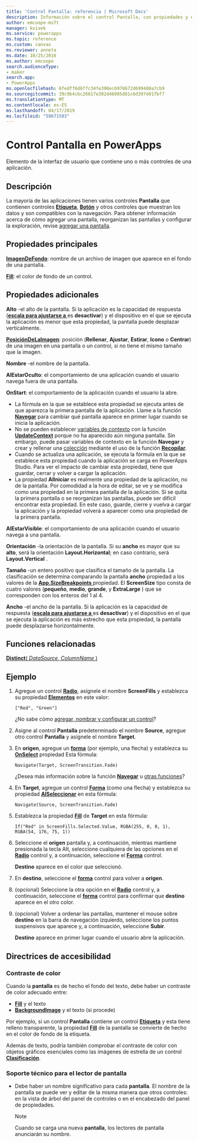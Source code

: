 ```yaml
---
title: 'Control Pantalla: referencia | Microsoft Docs'
description: Información sobre el control Pantalla, con propiedades y ejemplos
author: emcoope-msft
manager: kvivek
ms.service: powerapps
ms.topic: reference
ms.custom: canvas
ms.reviewer: anneta
ms.date: 10/25/2016
ms.author: emcoope
search.audienceType:
- maker
search.app:
- PowerApps
ms.openlocfilehash: 6fedff6d6ffc34fe390ec6978672d699480a7cb9
ms.sourcegitcommit: 39c9b4cbc26617e302d46085d81c6d397e01fbf7
ms.translationtype: MT
ms.contentlocale: es-ES
ms.lasthandoff: 04/17/2019
ms.locfileid: "59671593"
---
```

# <a name="screen-control-in-powerapps"></a>Control Pantalla en PowerApps

Elemento de la interfaz de usuario que contiene uno o más controles de una aplicación.

## <a name="description"></a>Descripción

La mayoría de las aplicaciones tienen varios controles **Pantalla** que contienen controles **[Etiqueta](control-text-box.md)**, **[Botón](control-button.md)** y otros controles que muestran los datos y son compatibles con la navegación. Para obtener información acerca de cómo agregar una pantalla, reorganizan las pantallas y configurar la exploración, revise [agregar una pantalla](../add-screen-context-variables.md).

## <a name="key-properties"></a>Propiedades principales

**[ImagenDeFondo](properties-visual.md)**: nombre de un archivo de imagen que aparece en el fondo de una pantalla.

**[Fill](properties-color-border.md)**: el color de fondo de un control.

## <a name="additional-properties"></a>Propiedades adicionales

**Alto** -el alto de la pantalla. Si la aplicación es la capacidad de respuesta ([**escala para ajustarse a** ](../set-aspect-ratio-portrait-landscape.md#change-screen-size-and-orientation) es **desactivar**) y el dispositivo en el que se ejecuta la aplicación es menor que esta propiedad, la pantalla puede desplazar verticalmente.

**[PosiciónDeLaImagen](properties-visual.md)**: posición (**Rellenar**, **Ajustar**, **Estirar**, **Icono** o **Centrar**) de una imagen en una pantalla o un control, si no tiene el mismo tamaño que la imagen.

**Nombre** -el nombre de la pantalla.

**AlEstarOculto**: el comportamiento de una aplicación cuando el usuario navega fuera de una pantalla.

**OnStart**: el comportamiento de la aplicación cuando el usuario la abre.

- La fórmula en la que se establece esta propiedad se ejecuta antes de que aparezca la primera pantalla de la aplicación. Llame a la función [**Navegar**](../functions/function-navigate.md) para cambiar qué pantalla aparece en primer lugar cuando se inicia la aplicación.
- No se pueden establecer [variables de contexto](../working-with-variables.md) con la función [**UpdateContext**](../functions/function-updatecontext.md) porque no ha aparecido aún ninguna pantalla. Sin embargo, puede pasar variables de contexto en la función **Navegar** y crear y rellenar una [colección](../working-with-variables.md) mediante el uso de la función [**Recopilar**](../functions/function-clear-collect-clearcollect.md).
- Cuando se actualiza una aplicación, se ejecuta la fórmula en la que se establece esta propiedad cuando la aplicación se carga en PowerApps Studio. Para ver el impacto de cambiar esta propiedad, tiene que guardar, cerrar y volver a cargar la aplicación.
- La propiedad **AlIniciar** es realmente una propiedad de la aplicación, no de la pantalla. Por comodidad a la hora de editar, se ve y se modifica como una propiedad en la primera pantalla de la aplicación. Si se quita la primera pantalla o se reorganizan las pantallas, puede ser difícil encontrar esta propiedad. En este caso, guarde, cierre y vuelva a cargar la aplicación y la propiedad volverá a aparecer como una propiedad de la primera pantalla.

**AlEstarVisible**: el comportamiento de una aplicación cuando el usuario navega a una pantalla.

**Orientación** -la orientación de la pantalla. Si su **ancho** es mayor que su **alto**, será la orientación **Layout.Horizontal**; en caso contrario, será **Layout.Vertical** .

**Tamaño** -un entero positivo que clasifica el tamaño de la pantalla. La clasificación se determina comparando la pantalla **ancho** propiedad a los valores de la [ **App.SizeBreakpoints** ](../functions/signals.md) propiedad. El **ScreenSize** tipo consta de cuatro valores (**pequeño**, **medio**, **grande**, y **ExtraLarge** ) que se corresponden con los enteros del 1 al 4.

**Ancho** -el ancho de la pantalla. Si la aplicación es la capacidad de respuesta ([**escala para ajustarse a** ](../set-aspect-ratio-portrait-landscape.md#change-screen-size-and-orientation) es **desactivar**) y el dispositivo en el que se ejecuta la aplicación es más estrecho que esta propiedad, la pantalla puede desplazarse horizontalmente.

## <a name="related-functions"></a>Funciones relacionadas

[**Distinct**( *DataSource*, *ColumnName* )](../functions/function-distinct.md)

## <a name="example"></a>Ejemplo

1. Agregue un control **[Radio](control-radio.md)**, asígnele el nombre **ScreenFills** y establezca su propiedad **[Elementos](properties-core.md)** en este valor:

    `["Red", "Green"]`

    ¿No sabe cómo [agregar, nombrar y configurar un control](../add-configure-controls.md)?

1. Asigne al control **Pantalla** predeterminado el nombre **Source**, agregue otro control **Pantalla** y asígnele el nombre **Target**.

1. En **origen**, agregue un **[forma](control-shapes-icons.md)** (por ejemplo, una flecha) y establezca su **[OnSelect](properties-core.md)** propiedad Esta fórmula:

    `Navigate(Target, ScreenTransition.Fade)`

    ¿Desea más información sobre la función **[Navegar](../functions/function-navigate.md)** u [otras funciones](../formula-reference.md)?

1. En **Target**, agregue un control **[Forma](control-shapes-icons.md)** (como una flecha) y establezca su propiedad **[AlSeleccionar](properties-core.md)** en esta fórmula:

    `Navigate(Source, ScreenTransition.Fade)`

1. Establezca la propiedad **[Fill](properties-color-border.md)** de **Target** en esta fórmula:

    `If("Red" in ScreenFills.Selected.Value, RGBA(255, 0, 0, 1), RGBA(54, 176, 75, 1))`

1. Seleccione el **origen** pantalla y, a continuación, mientras mantiene presionada la tecla Alt, seleccione cualquiera de las opciones en el **[Radio](control-radio.md)** control y, a continuación, seleccione el **[Forma](control-shapes-icons.md)** control.

    **Destino** aparece en el color que seleccionó.

1. En **destino**, seleccione el **[forma](control-shapes-icons.md)** control para volver a **origen**.

1. (opcional) Seleccione la otra opción en el **[Radio](control-radio.md)** control y, a continuación, seleccione el **[forma](control-shapes-icons.md)** control para confirmar que **destino**  aparece en el otro color.

1. (opcional) Volver a ordenar las pantallas, mantener el mouse sobre **destino** en la barra de navegación izquierdo, seleccione los puntos suspensivos que aparece y, a continuación, seleccione **Subir**.

    **Destino** aparece en primer lugar cuando el usuario abre la aplicación.

## <a name="accessibility-guidelines"></a>Directrices de accesibilidad

### <a name="color-contrast"></a>Contraste de color

Cuando la **pantalla** es de hecho el fondo del texto, debe haber un contraste de color adecuado entre:

- **[Fill](properties-color-border.md)** y el texto
- **[BackgroundImage](properties-visual.md)** y el texto (si procede)

Por ejemplo, si un control **Pantalla** contiene un control **[Etiqueta](control-text-box.md)** y esta tiene relleno transparente, la propiedad **[Fill](properties-color-border.md)** de la pantalla se convierte de hecho en el color de fondo de la etiqueta.

Además de texto, podría también comprobar el contraste de color con objetos gráficos esenciales como las imágenes de estrella de un control **[Clasificación](control-rating.md)**.

### <a name="screen-reader-support"></a>Soporte técnico para el lector de pantalla

- Debe haber un nombre significativo para cada **pantalla**. El nombre de la pantalla se puede ver y editar de la misma manera que otros controles: en la vista de árbol del panel de controles o en el encabezado del panel de propiedades.

    > [!NOTE]
  > Cuando se carga una nueva **pantalla**, los lectores de pantalla anunciarán su nombre.
